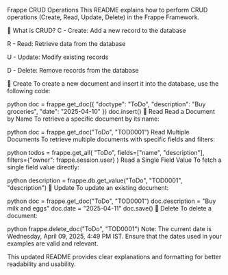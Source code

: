 Frappe CRUD Operations
This README explains how to perform CRUD operations (Create, Read, Update, Delete) in the Frappe Framework.

📘 What is CRUD?
C - Create: Add a new record to the database

R - Read: Retrieve data from the database

U - Update: Modify existing records

D - Delete: Remove records from the database

🔹 Create
To create a new document and insert it into the database, use the following code:

python
doc = frappe.get_doc({
    "doctype": "ToDo",
    "description": "Buy groceries",
    "date": "2025-04-10"
})
doc.insert()
🔹 Read
Read a Document by Name
To retrieve a specific document by its name:

python
doc = frappe.get_doc("ToDo", "TOD0001")
Read Multiple Documents
To retrieve multiple documents with specific fields and filters:

python
todos = frappe.get_all(
    "ToDo",
    fields=["name", "description"],
    filters={"owner": frappe.session.user}
)
Read a Single Field Value
To fetch a single field value directly:

python
description = frappe.db.get_value("ToDo", "TOD0001", "description")
🔹 Update
To update an existing document:

python
doc = frappe.get_doc("ToDo", "TOD0001")
doc.description = "Buy milk and eggs"
doc.date = "2025-04-11"
doc.save()
🔹 Delete
To delete a document:

python
frappe.delete_doc("ToDo", "TOD0001")
Note: The current date is Wednesday, April 09, 2025, 4:49 PM IST. Ensure that the dates used in your examples are valid and relevant.

This updated README provides clear explanations and formatting for better readability and usability.
